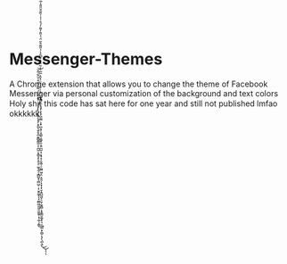 # Messenger-Themes

A Chrome extension that allows you to change the theme of Facebook Messenger via personal customization of the background and text colors
<br>
Holy shi̸̡̨̢̡̧̢̨̡̡̧̡̬͉̱̝͓̼͙̳̬͇̼͎̩̪̼̦̟͇̞̙͓̱͕̜͚͎̼̗͙̻̺͓̹̻̺̠̣͎̮̭͚̝͎̘̰̻͖͈͈̮̫͚̫̥͓̗̲̜̗͇̽̽̔̓́͌̈́̒͒̌̈͋͂̌̚͜͝ţ̵̡̧̨̡̛̛͖̰͇̣͔̟̪̖͈̹͓͇̖̯͚̞̯͕͈̫̺͕̩͙̘̝͎̬͖̹̠̼̻͖͔̤̣̯̭̦̝͙̹̟̮͙͈̺͖̙̠̱̦̼̭̻̣͓̟͇̮̼̬̟͉̩̫̲̼͙̜̻̹̝̗̖̪̖͍̑̀͛̈́̍͑̌͗́̈̇̽̂̇̅̅͑̓̃̈́̊͒͆̂̔̉̎͂̑̂̋̈́̉̎̄̓͌̓́̊͑̾̍̏̄̑̆̎̎̾̅̀̀͆̒͑̄̕̚̚̚̚̚̚̚̚̚̕͜͜͠͠͝ͅͅͅ this code has sat here for one year and still not published lmfao okkkkkk
